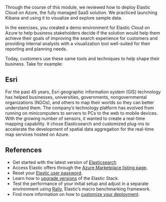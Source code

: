 Through the course of this module, we reviewed how to deploy Elastic Cloud on Azure, the fully managed SaaS solution. We practiced launching Kibana and using it to visualize and explore sample data.

In the exercises, you created a demo environment for Elastic Cloud on Azure to help business stakeholders decide if the solution would help them achieve their goals of improving the search experience for customers and providing internal analysts with a visualization tool well-suited for their reporting and planning needs.

Today, customers use these same tools and techniques to help shape their business. Take for example:

## Esri

For the past 45 years, Esri geographic information system (GIS) technology has helped businesses, universities, governments, nongovernmental organizations (NGOs), and others to map their worlds so they can better understand them. The company’s technology platform has evolved from running on minicomputers to servers to PCs to the web to mobile devices. With the growing number of sensors, it wanted to create a real-time mapping capability. It chose Elasticsearch and customized plug-ins to accelerate the development of spatial data aggregation for the real-time map services hosted on Azure.

## References

- Get started with the latest version of [Elasticsearch](/azure/partner-solutions/elastic/create)
- Access Elastic offers through the [Azure Marketplace listing page](https://azuremarketplace.microsoft.com/marketplace/apps/elastic.ec-azure?tab=overview).
- Reset your [Elastic user password](https://www.elastic.co/guide/en/cloud/current/ec-password-reset.html).
- Learn how to [upgrade versions](https://www.elastic.co/guide/en/cloud/current/ec-upgrade-deployment.html) of the Elastic Stack.
- Test the performance of your initial setup and adjust in a separate environment using [Rally](https://github.com/elastic/rally), Elastic’s macro benchmarking framework.
- Find more information on how to [customize your deployment](https://www.elastic.co/guide/en/cloud-enterprise/current/ece-customize-deployment.html).
